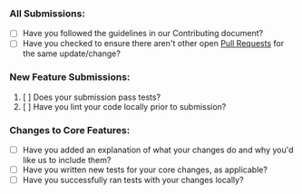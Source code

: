### All Submissions:

* [ ] Have you followed the guidelines in our Contributing document?
* [ ] Have you checked to ensure there aren't other open [Pull Requests](https://github.com/souravs17031999/opioner-backend/pulls) for the same update/change?

<!-- You can erase any parts of this template not applicable to your Pull Request. -->

### New Feature Submissions:

1. [ ] Does your submission pass tests?
2. [ ] Have you lint your code locally prior to submission?

### Changes to Core Features:

* [ ] Have you added an explanation of what your changes do and why you'd like us to include them?
* [ ] Have you written new tests for your core changes, as applicable?
* [ ] Have you successfully ran tests with your changes locally?
